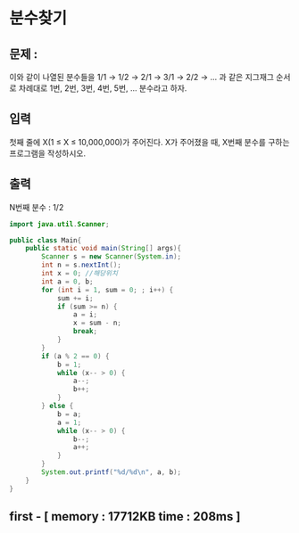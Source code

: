 # 분수찾기
## 문제 :  
이와 같이 나열된 분수들을 1/1 → 1/2 → 2/1 → 3/1 → 2/2 → … 과 같은 지그재그 순서로 차례대로 1번, 2번, 3번, 4번, 5번, … 분수라고 하자.
## 입력
첫째 줄에 X(1 ≤ X ≤ 10,000,000)가 주어진다.
X가 주어졌을 때, X번째 분수를 구하는 프로그램을 작성하시오.
## 출력
N번째 분수 : 1/2

```java
import java.util.Scanner;

public class Main{
    public static void main(String[] args){
        Scanner s = new Scanner(System.in);
        int n = s.nextInt();
        int x = 0; //해당위치
        int a = 0, b;
        for (int i = 1, sum = 0; ; i++) {
            sum += i;
            if (sum >= n) {
                a = i;
                x = sum - n;
                break;
            }
        }
        if (a % 2 == 0) {
            b = 1;
            while (x-- > 0) {
                a--;
                b++;
            }
        } else {
            b = a;
            a = 1;
            while (x-- > 0) {
                b--;
                a++;
            }
        }
        System.out.printf("%d/%d\n", a, b);
    }
}
```
## first - [ memory : 17712KB	time : 208ms ]